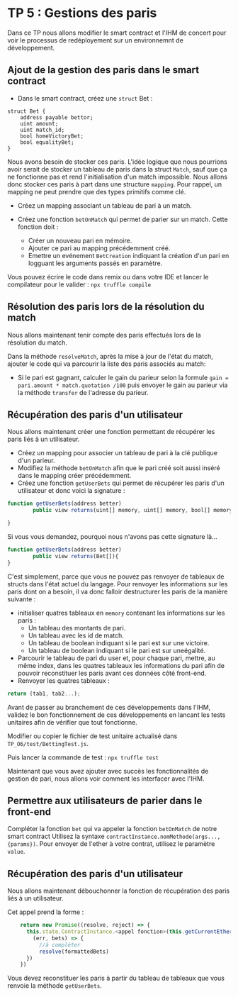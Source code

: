 # TP 5 : Gestions des paris
Dans ce TP nous allons modifier le smart contract et l'IHM de concert pour voir le processus de redéployement sur un environnemnt de développement. 

## Ajout de la gestion des paris dans le smart contract
- Dans le smart contract, créez une `struct` Bet :
```
struct Bet {
    address payable bettor;
    uint amount;
    uint match_id;
    bool homeVictoryBet;
    bool equalityBet;
}
```

Nous avons besoin de stocker ces paris.
L'idée logique que nous pourrions avoir serait de stocker un tableau de paris dans la struct `Match`, sauf que ça ne fonctionne pas et rend l'initialisation d'un match impossible.
Nous allons donc stocker ces paris à part dans une structure `mapping`.
Pour rappel, un mapping ne peut prendre que des types primitifs comme clé.

- Créez un mapping associant un tableau de pari à un match.

- Créez une fonction `betOnMatch` qui permet de parier sur un match. Cette fonction doit :
  - Créer un nouveau pari en mémoire.
  - Ajouter ce pari au mapping précédemment créé.
  - Emettre un evénement `BetCreation` indiquant la création d'un pari en logguant les arguments passés en paramètre.

Vous pouvez écrire le code dans remix ou dans votre IDE et lancer le compilateur pour le valider :
`npx truffle compile`

## Résolution des paris lors de la résolution du match

Nous allons maintenant tenir compte des paris effectués lors de la résolution du match.

Dans la méthode `resolveMatch`, après la mise à jour de l'état du match, ajouter le code qui va parcourir la liste des paris associés au match: 
   - Si le pari est gagnant, calculer le gain du parieur selon la formule `gain = pari.amount * match.quotation /100` puis envoyer le gain au parieur via la méthode `transfer` de l'adresse du parieur.


## Récupération des paris d'un utilisateur
Nous allons maintenant créer une fonction permettant de récupérer les paris liés à un utilisateur.

- Créez un mapping pour associer un tableau de pari à la clé publique d'un parieur.
- Modifiez la méthode `betOnMatch` afin que le pari créé soit aussi inséré dans le mapping créer précédemment.
- Créez une fonction `getUserBets` qui permet de récupérer les paris d'un utilisateur et donc voici la signature : 
```Javascript
function getUserBets(address better) 
        public view returns(uint[] memory, uint[] memory, bool[] memory, bool[] memory){

}
```  
Si vous vous demandez, pourquoi nous n'avons pas cette signature là... 
```Javascript
function getUserBets(address better) 
        public view returns(Bet[]){
}
``` 

C'est simplement, parce que vous ne pouvez pas renvoyer de tableaux de structs dans l'état actuel du langage.
Pour renvoyer les informations sur les paris dont on a besoin, il va donc falloir destructurer les paris de la manière suivante :
- initialiser quatres tableaux en `memory` contenant les informations sur les paris :
  - Un tableau des montants de pari.
  - Un tableau avec les id de match. 
  - Un tableau de boolean indiquant si le pari est sur une victoire.
  - Un tableau de boolean indiquant si le pari est sur uneégalité.
- Parcourir le tableau de pari du user et, pour chaque pari, mettre, au même index, dans les quatres tableaux les informations du pari afin de pouvoir reconstituer les paris avant ces données côté front-end.
- Renvoyer les quatres tableaux :
```Javascript
return (tab1, tab2...);
``` 

Avant de passer au branchement de ces développements dans l'IHM, validez le bon fonctionnement de ces développements en lancant les tests unitaires afin de vérifier que tout fonctionne.

Modifier ou copier le fichier de test unitaire  actualisé dans `TP_O6/test/BettingTest.js`.

Puis lancer la commande de test : 
`npx truffle test`

Maintenant que vous avez ajouter avec succès les fonctionnalités de gestion de pari, nous allons voir comment les interfacer avec l'IHM.

## Permettre aux utilisateurs de parier dans le front-end
Compléter la fonction `bet` qui va appeler la fonction `betOnMatch` de notre smart contract
Utilisez la syntaxe `contractInstance.nomMethode(args...,{params})`.
Pour envoyer de l'ether à votre contrat, utilisez le paramètre `value`.


## Récupération des paris d'un utilisateur
Nous allons maintenant débouchonner la fonction de récupération des paris liés à un utilisateur.

Cet appel prend la forme : 
```Javascript
    return new Promise((resolve, reject) => {
      this.state.ContractInstance.<appel fonction>(this.getCurrentEthereumAccountPubKey(), 
        (err, bets) => {
          //à compléter
          resolve(formattedBets)
      })
    })
```
Vous devez reconstituer les paris à partir du tableau de tableaux que vous renvoie la méthode `getUserBets`.